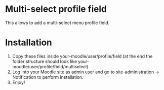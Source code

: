 # Multi-select profile field
This allows to add a multi-select menu profile field.

# Installation
1. Copy these files inside your-moodle/user/profile/field (at the end the folder structure should look like your-moodle/user/profile/field/multiselect)
2. Log into your Moodle site as admin user and go to site-administration -> Notification to perform installation.
3. Enjoy!
